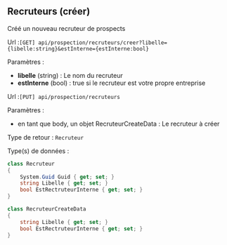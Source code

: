 ## <span id='creerrecruteurs'>Recruteurs (créer)</span>

Créé un nouveau recruteur de prospects

Url :`[GET] api/prospection/recruteurs/creer?libelle={libelle:string}&estInterne={estInterne:bool}`

Paramètres : 

- **libelle** (string) : Le nom du recruteur
- **estInterne** (bool) : true si le recruteur est votre propre entreprise

Url :`[PUT] api/prospection/recruteurs`

Paramètres : 

- en tant que body, un objet RecruteurCreateData : Le recruteur à créer

Type de retour : `Recruteur`

Type(s) de données :

```csharp
class Recruteur
{
	System.Guid Guid { get; set; }
	string Libelle { get; set; }
	bool EstRectruteurInterne { get; set; }
}

class RecruteurCreateData
{
	string Libelle { get; set; }
	bool EstRectruteurInterne { get; set; }
}

```

